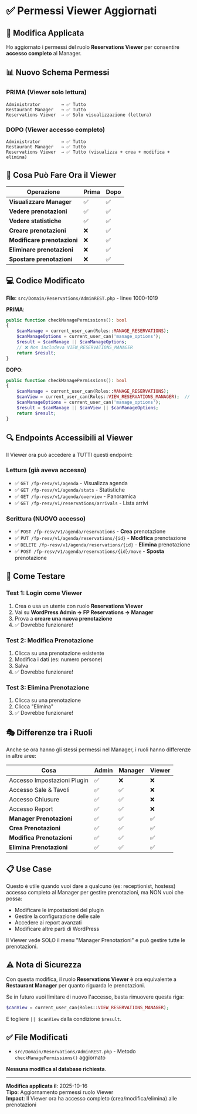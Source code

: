 # ✅ Permessi Viewer Aggiornati

## 🔄 Modifica Applicata

Ho aggiornato i permessi del ruolo **Reservations Viewer** per consentire **accesso completo** al Manager.

## 📊 Nuovo Schema Permessi

### PRIMA (Viewer solo lettura)
```
Administrator        → ✅ Tutto
Restaurant Manager   → ✅ Tutto  
Reservations Viewer  → ✅ Solo visualizzazione (lettura)
```

### DOPO (Viewer accesso completo)
```
Administrator        → ✅ Tutto
Restaurant Manager   → ✅ Tutto
Reservations Viewer  → ✅ Tutto (visualizza + crea + modifica + elimina)
```

## 🎯 Cosa Può Fare Ora il Viewer

| Operazione | Prima | Dopo |
|------------|-------|------|
| **Visualizzare Manager** | ✅ | ✅ |
| **Vedere prenotazioni** | ✅ | ✅ |
| **Vedere statistiche** | ✅ | ✅ |
| **Creare prenotazioni** | ❌ | ✅ |
| **Modificare prenotazioni** | ❌ | ✅ |
| **Eliminare prenotazioni** | ❌ | ✅ |
| **Spostare prenotazioni** | ❌ | ✅ |

## 💻 Codice Modificato

**File**: `src/Domain/Reservations/AdminREST.php` - linee 1000-1019

**PRIMA**:
```php
public function checkManagePermissions(): bool
{
    $canManage = current_user_can(Roles::MANAGE_RESERVATIONS);
    $canManageOptions = current_user_can('manage_options');
    $result = $canManage || $canManageOptions;
    // ❌ Non includeva VIEW_RESERVATIONS_MANAGER
    return $result;
}
```

**DOPO**:
```php
public function checkManagePermissions(): bool
{
    $canManage = current_user_can(Roles::MANAGE_RESERVATIONS);
    $canView = current_user_can(Roles::VIEW_RESERVATIONS_MANAGER);  // ✅ Aggiunto!
    $canManageOptions = current_user_can('manage_options');
    $result = $canManage || $canView || $canManageOptions;
    return $result;
}
```

## 🔍 Endpoints Accessibili al Viewer

Il Viewer ora può accedere a TUTTI questi endpoint:

### Lettura (già aveva accesso)
- ✅ `GET /fp-resv/v1/agenda` - Visualizza agenda
- ✅ `GET /fp-resv/v1/agenda/stats` - Statistiche
- ✅ `GET /fp-resv/v1/agenda/overview` - Panoramica
- ✅ `GET /fp-resv/v1/reservations/arrivals` - Lista arrivi

### Scrittura (NUOVO accesso)
- ✅ `POST /fp-resv/v1/agenda/reservations` - **Crea** prenotazione
- ✅ `PUT /fp-resv/v1/agenda/reservations/{id}` - **Modifica** prenotazione
- ✅ `DELETE /fp-resv/v1/agenda/reservations/{id}` - **Elimina** prenotazione
- ✅ `POST /fp-resv/v1/agenda/reservations/{id}/move` - **Sposta** prenotazione

## 🧪 Come Testare

### Test 1: Login come Viewer
1. Crea o usa un utente con ruolo **Reservations Viewer**
2. Vai su **WordPress Admin → FP Reservations → Manager**
3. Prova a **creare una nuova prenotazione**
4. ✅ Dovrebbe funzionare!

### Test 2: Modifica Prenotazione
1. Clicca su una prenotazione esistente
2. Modifica i dati (es: numero persone)
3. Salva
4. ✅ Dovrebbe funzionare!

### Test 3: Elimina Prenotazione
1. Clicca su una prenotazione
2. Clicca "Elimina"
3. ✅ Dovrebbe funzionare!

## 🎭 Differenze tra i Ruoli

Anche se ora hanno gli stessi permessi nel Manager, i ruoli hanno differenze in altre aree:

| Cosa | Admin | Manager | Viewer |
|------|-------|---------|--------|
| Accesso Impostazioni Plugin | ✅ | ❌ | ❌ |
| Accesso Sale & Tavoli | ✅ | ✅ | ❌ |
| Accesso Chiusure | ✅ | ✅ | ❌ |
| Accesso Report | ✅ | ✅ | ❌ |
| **Manager Prenotazioni** | ✅ | ✅ | ✅ |
| **Crea Prenotazioni** | ✅ | ✅ | ✅ |
| **Modifica Prenotazioni** | ✅ | ✅ | ✅ |
| **Elimina Prenotazioni** | ✅ | ✅ | ✅ |

## 📋 Use Case

Questo è utile quando vuoi dare a qualcuno (es: receptionist, hostess) accesso completo al Manager per gestire prenotazioni, ma NON vuoi che possa:
- Modificare le impostazioni del plugin
- Gestire la configurazione delle sale
- Accedere ai report avanzati
- Modificare altre parti di WordPress

Il Viewer vede SOLO il menu "Manager Prenotazioni" e può gestire tutte le prenotazioni.

## ⚠️ Nota di Sicurezza

Con questa modifica, il ruolo **Reservations Viewer** è ora equivalente a **Restaurant Manager** per quanto riguarda le prenotazioni.

Se in futuro vuoi limitare di nuovo l'accesso, basta rimuovere questa riga:
```php
$canView = current_user_can(Roles::VIEW_RESERVATIONS_MANAGER);
```

E togliere `|| $canView` dalla condizione `$result`.

## ✅ File Modificati

- `src/Domain/Reservations/AdminREST.php` - Metodo `checkManagePermissions()` aggiornato

**Nessuna modifica al database richiesta**.

---

**Modifica applicata il**: 2025-10-16  
**Tipo**: Aggiornamento permessi ruolo Viewer  
**Impact**: Il Viewer ora ha accesso completo (crea/modifica/elimina) alle prenotazioni

